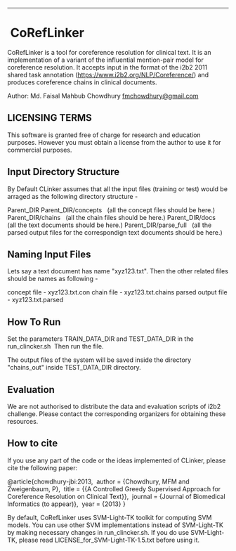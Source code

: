 **************
 CoRefLinker
==============

CoRefLinker is a tool for coreference resolution for clinical text. It is an implementation of a variant of the influential mention-pair model for coreference resolution. It accepts input in the format of the i2b2 2011 shared task annotation (https://www.i2b2.org/NLP/Coreference/) and produces coreference chains in clinical documents.

Author: Md. Faisal Mahbub Chowdhury
  fmchowdhury@gmail.com

LICENSING TERMS 
----------------
This software is granted free of charge for research and education purposes. However you must obtain a license from the author to use it for commercial purposes.

Input Directory Structure
---------------------------
By Default CLinker assumes that all the input files (training or test) would be arraged as the following directory structure -

Parent_DIR
Parent_DIR/concepts  	(all the concept files should be here.)
Parent_DIR/chains   	(all the chain files should be here.)
Parent_DIR/docs   	(all the text documents should be here.)
Parent_DIR/parse_full   (all the parsed output files for the correspondign text documents should be here.)

Naming Input Files
--------------------
Lets say a text document has name "xyz123.txt". Then the other related files should be names as following -

concept file - xyz123.txt.con
chain file - xyz123.txt.chains
parsed output file - xyz123.txt.parsed

How To Run
------------
Set the parameters TRAIN_DATA_DIR and TEST_DATA_DIR in the run_clincker.sh 
Then run the file.

The output files of the system will be saved inside the directory "chains_out" inside TEST_DATA_DIR directory.

Evaluation
------------
We are not authorised to distribute the data and evaluation scripts of i2b2 challenge. Please contact the corresponding organizers for obtaining these resources.

How to cite
------------
If you use any part of the code or the ideas implemented of CLinker, please cite the following paper:

@article{chowdhury-jbi:2013,
 author = {Chowdhury, MFM and Zweigenbaum, P},
 title = {{A Controlled Greedy Supervised Approach for Co­reference Resolution on Clinical Text}},
 journal = {Journal of Biomedical Informatics (to appear)},
 year = {2013}
}

By default, CoRefLinker uses SVM-Light-TK toolkit for computing SVM models. You can use other SVM implementations instead of SVM-Light-TK by making necessary changes in run_clincker.sh. If you do use SVM-Light-TK, please read LICENSE_for_SVM-Light-TK-1.5.txt before using it.
